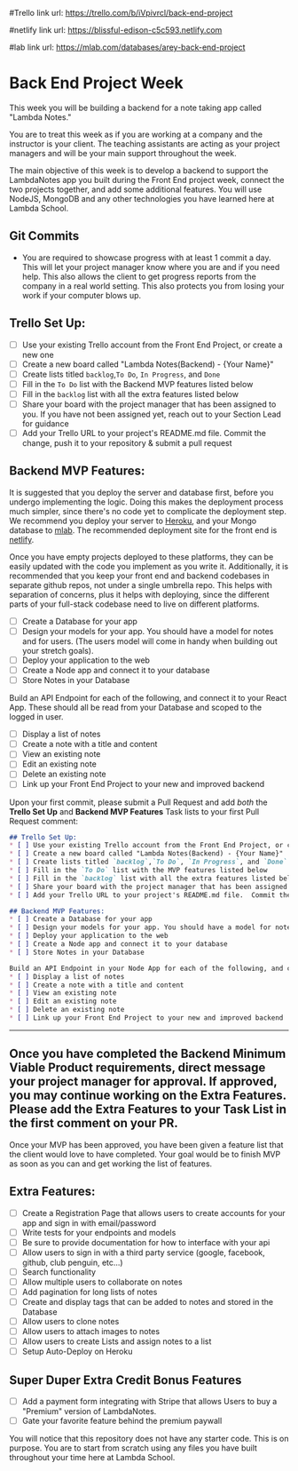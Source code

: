 #Trello link url:
https://trello.com/b/iVpivrcl/back-end-project

#netlify link url:
https://blissful-edison-c5c593.netlify.com

#lab link url:
https://mlab.com/databases/arey-back-end-project



# Back End Project Week
This week you will be building a backend for a note taking app called "Lambda Notes."

You are to treat this week as if you are working at a company and the instructor is your client.  The teaching assistants are acting as your project managers and will be your main support throughout the week.

The main objective of this week is to develop a backend to support the LambdaNotes app you built during the Front End project week, connect the two projects together, and add some additional features. You will use NodeJS, MongoDB and any other technologies you have learned here at Lambda School.

## Git Commits
* You are required to showcase progress with at least 1 commit a day.  This will let your project manager know where you are and if you need help.  This also allows the client to get progress reports from the company in a real world setting. This also protects you from losing your work if your computer blows up.

## Trello Set Up:
* [ ] Use your existing Trello account from the Front End Project, or create a new one
* [ ] Create a new board called "Lambda Notes(Backend) - {Your Name}"
* [ ] Create lists titled `backlog`,`To Do`, `In Progress`, and `Done`
* [ ] Fill in the `To Do` list with the Backend MVP features listed below
* [ ] Fill in the `backlog` list with all the extra features listed below
* [ ] Share your board with the project manager that has been assigned to you.  If you have not been assigned yet, reach out to your Section Lead for guidance
* [ ] Add your Trello URL to your project's README.md file.  Commit the change, push it to your repository & submit a pull request

## Backend MVP Features:
It is suggested that you deploy the server and database first, before you undergo implementing the logic. Doing this makes the deployment process much simpler, since there's no code yet to complicate the deployment step. We recommend you deploy your server to [Heroku](https://devcenter.heroku.com/articles/getting-started-with-nodejs#introduction), and your Mongo database to [mlab](https://docs.mlab.com/). The recommended deployment site for the front end is [netlify](https://www.netlify.com/blog/2016/09/29/a-step-by-step-guide-deploying-on-netlify/). 

Once you have empty projects deployed to these platforms, they can be easily updated with the code you implement as you write it. Additionally, it is recommended that you keep your front end and backend codebases in separate github repos, not under a single umbrella repo. This helps with separation of concerns, plus it helps with deploying, since the different parts of your full-stack codebase need to live on different platforms. 

* [ ] Create a Database for your app
* [ ] Design your models for your app. You should have a model for notes and for users. (The users model will come in handy when building out your stretch goals).
* [ ] Deploy your application to the web
* [ ] Create a Node app and connect it to your database
* [ ] Store Notes in your Database

Build an API Endpoint for each of the following, and connect it to your React App. These should all be read from your Database and scoped to the logged in user.
* [ ] Display a list of notes
* [ ] Create a note with a title and content
* [ ] View an existing note
* [ ] Edit an existing note
* [ ] Delete an existing note
* [ ] Link up your Front End Project to your new and improved backend

Upon your first commit, please submit a Pull Request and add _both_ the **Trello Set Up** and **Backend MVP Features** Task lists to your first Pull Request comment:

```markdown
## Trello Set Up:
* [ ] Use your existing Trello account from the Front End Project, or create a new one
* [ ] Create a new board called "Lambda Notes(Backend) - {Your Name}"
* [ ] Create lists titled `backlog`,`To Do`, `In Progress`, and `Done`
* [ ] Fill in the `To Do` list with the MVP features listed below
* [ ] Fill in the `backlog` list with all the extra features listed below
* [ ] Share your board with the project manager that has been assigned to you.  If you have not been assigned yet, reach out to your Section Lead for guidance
* [ ] Add your Trello URL to your project's README.md file.  Commit the change, push it to your repository & submit a pull request

## Backend MVP Features:
* [ ] Create a Database for your app
* [ ] Design your models for your app. You should have a model for notes and for users. (The users model will come in handy when building out your stretch goals).
* [ ] Deploy your application to the web
* [ ] Create a Node app and connect it to your database
* [ ] Store Notes in your Database

Build an API Endpoint in your Node App for each of the following, and connect them to your React App. These should all be read from your Database and scoped to the logged in user.
* [ ] Display a list of notes
* [ ] Create a note with a title and content
* [ ] View an existing note
* [ ] Edit an existing note
* [ ] Delete an existing note
* [ ] Link up your Front End Project to your new and improved backend
```

***
## Once you have completed the Backend Minimum Viable Product requirements, direct message your project manager for approval.  If approved, you may continue working on the Extra Features. Please add the Extra Features to your Task List in the first comment on your PR.

Once your MVP has been approved, you have been given a feature list that the client would love to have completed.  Your goal would be to finish MVP as soon as you can and get working the list of features.

## Extra Features:
* [ ] Create a Registration Page that allows users to create accounts for your app and sign in with email/password
* [ ] Write tests for your endpoints and models
* [ ] Be sure to provide documentation for how to interface with your api
* [ ] Allow users to sign in with a third party service (google, facebook, github, club penguin, etc...)
* [ ] Search functionality
* [ ] Allow multiple users to collaborate on notes
* [ ] Add pagination for long lists of notes
* [ ] Create and display tags that can be added to notes and stored in the Database
* [ ] Allow users to clone notes
* [ ] Allow users to attach images to notes
* [ ] Allow users to create Lists and assign notes to a list
* [ ] Setup Auto-Deploy on Heroku

## Super Duper Extra Credit Bonus Features
* [ ] Add a payment form integrating with Stripe that allows Users to buy a "Premium" version of LambdaNotes.
* [ ] Gate your favorite feature behind the premium paywall

You will notice that this repository does not have any starter code.  This is on purpose.  You are to start from scratch using any files you have built throughout your time here at Lambda School.
